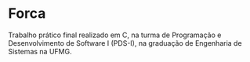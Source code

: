 # Forca
Trabalho prático final realizado em C, na turma de Programação e Desenvolvimento de Software I (PDS-I), na graduação de Engenharia de Sistemas na UFMG.
